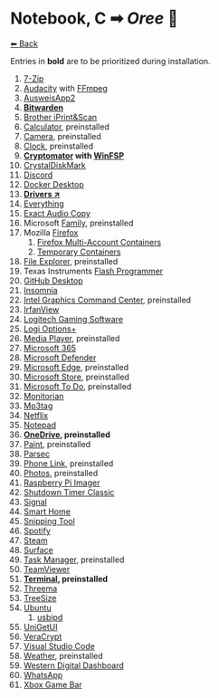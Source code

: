 # Notebook, C ➡ _Oree_ 🤖

[⬅ Back](./README.md)

Entries in **bold** are to be prioritized during installation.

1. [7-Zip](./app-list.md#7-zip)
2. [Audacity](./app-list.md#audacity) with [FFmpeg](./app-list.md#ffmpeg)
2. [AusweisApp2](./app-list.md#ausweisapp2)
2. **[Bitwarden](./app-list.md#bitwarden)**
2. [Brother iPrint&Scan](./app-list.md#brother-iprintscan)
2. [Calculator](./app-list.md#windows-calculator), preinstalled
2. [Camera](./app-list.md#windows-camera), preinstalled
2. [Clock](./app-list.md#windows-clock), preinstalled
2. **[Cryptomator](./app-list.md#cryptomator) with [WinFSP](./app-list.md#winfsp)**
2. [CrystalDiskMark](./app-list.md#crystaldiskmark)
2. [Discord](./app-list.md#discord)
2. [Docker Desktop](./app-list.md#docker-desktop)
2. **[Drivers ↗](https://knowledgebase.frame.work/en_us/framework-laptop-bios-and-driver-releases-13th-gen-intel-core-BkQBvKWr3)**
2. [Everything](./app-list.md#everything)
2. [Exact Audio Copy](./app-list.md#exact-audio-copy)
2. Microsoft [Family](./app-list.md#microsoft-family), preinstalled
2. Mozilla [Firefox](./app-list.md#mozilla-firefox)
	1. [Firefox Multi-Account Containers](./app-list.md#firefox-multi-account-containers)
	2. [Temporary Containers](./app-list.md#temporary-containers)
2. [File Explorer](./app-list.md#windows-file-explorer), preinstalled
2. Texas Instruments [Flash Programmer](./app-list.md#ti-flash-programmer)
2. [GitHub Desktop](./app-list.md#github-desktop)
2. [Insomnia](./app-list.md#insomnia)
2. [Intel Graphics Command Center](./app-list.md#intel-graphics-command-center), preinstalled
2. [IrfanView](./app-list.md#irfanview)
2. [Logitech Gaming Software](./app-list.md#logitech-gaming-software)
2. [Logi Options+](./app-list.md#logitech-options-plus)
2. [Media Player](./app-list.md#windows-media-player), preinstalled
2. [Microsoft 365](./app-list.md#microsoft-365)
2. [Microsoft Defender](./app-list.md#microsoft-defender)
2. [Microsoft Edge](./app-list.md#microsoft-edge), preinstalled
2. [Microsoft Store](./app-list.md#microsoft-store), preinstalled
2. [Microsoft To Do](./app-list.md#microsoft-to-do), preinstalled
2. [Monitorian](./app-list.md#monitorian)
2. [Mp3tag](./app-list.md#mp3tag)
2. [Netflix](./app-list.md#netflix)
2. [Notepad](./app-list#windows-notepad)
2. **[OneDrive](./app-list.md#onedrive), preinstalled**
2. [Paint](./app-list.md#microsoft-paint), preinstalled
2. [Parsec](./app-list.md#parsec)
2. [Phone Link](./app-list.md#phone-link), preinstalled
2. [Photos](./app-list.md#microsoft-photos), preinstalled
2. [Raspberry Pi Imager](./app-list.md#raspberry-pi-imager)
2. [Shutdown Timer Classic](./app-list.md#shutdown-timer-classic)
2. [Signal](./app-list.md#signal)
2. [Smart Home](./app-list.md#ianstorm-my-smart-home)
2. [Snipping Tool](./app-list.md#windows-snipping-tool)
2. [Spotify](./app-list.md#spotify)
2. [Steam](./app-list.md#steam)
2. [Surface](./app-list.md#surface)
2. [Task Manager](./app-list.md#windows-task-manager), preinstalled
2. [TeamViewer](./app-list.md#teamviewer)
2. **[Terminal](./app-list.md#terminal), preinstalled**
2. [Threema](./app-list.md#threema)
2. [TreeSize](./app-list.md#treesize)
2. [Ubuntu](./app-list.md#ubuntu)
	1. [usbipd](./app-list.md#usbipd)
2. [UniGetUI](./app-list.md#unigetui)
2. [VeraCrypt](./app-list.md#veracrypt)
2. [Visual Studio Code](./app-list.md#visual-studio-code)
2. [Weather](./app-list.md#msn-weather), preinstalled
2. [Western Digital Dashboard](./app-list.md#western-digital-dashboard)
2. [WhatsApp](./app-list.md#whatsapp)
2. [Xbox Game Bar](./app-list.md#xbox-game-bar)

